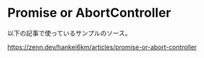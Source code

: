 # Promise or AbortController

以下の記事で使っているサンプルのソース。

https://zenn.dev/hankei6km/articles/promise-or-abort-controller
